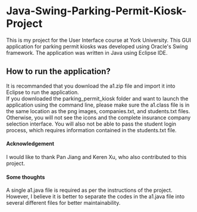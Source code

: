 # Java-Swing-Parking-Permit-Kiosk-Project

This is my project for the User Interface course at York University. 
This GUI application for parking permit kiosks was developed using Oracle's Swing framework.
The application was written in Java using Eclipse IDE.
## How to run the application?
It is recommanded that you download the a1.zip file and import it into Eclipse to run the application.  
If you downloaded the parking_permit_kiosk folder and want to launch the application using the command line, please make sure the a1.class file is in the same location as the png images, companies.txt, and students.txt files. Otherwise, you will not see the icons and the complete insurance company selection interface. You will also not be able to pass the student login process, which requires information contained in the students.txt file.
#### Acknowledgement
I would like to thank Pan Jiang and Keren Xu, who also contributed to this project. 
#### Some thoughts
A single a1.java file is required as per the instructions of the project. However, I believe it is better to separate the codes in the a1.java file into several different files for better maintainability. 
